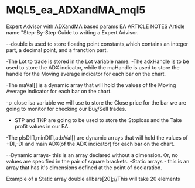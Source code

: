 # MQL5_ea_ADXandMA_mql5
Expert Advisor with ADXandMA based params
EA ARTICLE NOTES
Article name "Step-By-Step Guide to writing a Expert Advisor.

--double is used to store floating point constants,which contains 
an integer part, a decimal point, and a franction part.

-The Lot to trade is stored in the Lot variable name.
-The adxHandle is to be used to store the ADX indicator, while the maHandle is used to store 
the handle for the Moving average indicator for each bar on the chart.

-The maVal[] is a dynamic array that will hold the values of the Moving Average indicator for each bar on the chart.

-p_close isa variable we will use to store the Close price for the bar we are going to monitor for checking our Buy/Sell trades.

- STP and TKP are going to be used to store the Stoploss and the Take profit values in our EA.

-The plsDI[],minDI[],adxVal[] are dynamic arrays that will hold the values of +DI,-DI and main ADX(of the ADX
indicator) for each bar on the chart.

--Dynamic arrays- this is an array declared without a dimension. Or, no values are specified in the pair of square brackets.
-Static arrays - this is an array that has it's dimensions defined at the point of declaration.
 
Example of a Static array
double allbars[20];//This will take 20 elements

